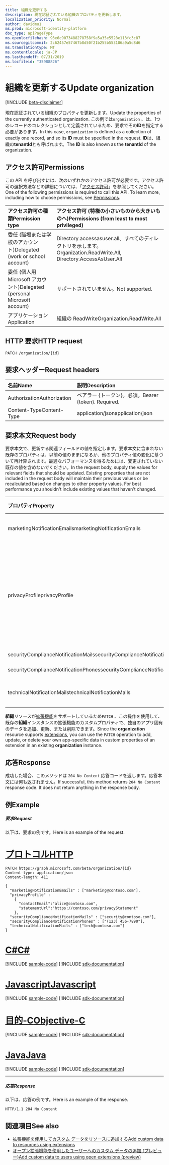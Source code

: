 ```yaml
---
title: 組織を更新する
description: 現在認証されている組織のプロパティを更新します。
localization_priority: Normal
author: davidmu1
ms.prod: microsoft-identity-platform
doc_type: apiPageType
ms.openlocfilehash: 93e6c9073488278758f9a5a35e5528e113fc3c87
ms.sourcegitcommit: 2c62457e57467b8d50f21b255b553106a9a5d8d6
ms.translationtype: MT
ms.contentlocale: ja-JP
ms.lasthandoff: 07/31/2019
ms.locfileid: "35988826"
---
```

# <a name="update-organization"></a><span data-ttu-id="b8a87-103">組織を更新する</span><span class="sxs-lookup"><span data-stu-id="b8a87-103">Update organization</span></span>

[!INCLUDE [beta-disclaimer](../../includes/beta-disclaimer.md)]

<span data-ttu-id="b8a87-104">現在認証されている組織のプロパティを更新します。</span><span class="sxs-lookup"><span data-stu-id="b8a87-104">Update the properties of the currently authenticated organization.</span></span> <span data-ttu-id="b8a87-105">この例では`organization` 、は、1つのレコードのコレクションとして定義されているため、要求でその**ID**を指定する必要があります。</span><span class="sxs-lookup"><span data-stu-id="b8a87-105">In this case, `organization` is defined as a collection of exactly one record, and so its **ID** must be specified in the request.</span></span>  <span data-ttu-id="b8a87-106">**ID**は、組織の**tenantId**とも呼ばれます。</span><span class="sxs-lookup"><span data-stu-id="b8a87-106">The **ID** is also known as the **tenantId** of the organization.</span></span>

## <a name="permissions"></a><span data-ttu-id="b8a87-107">アクセス許可</span><span class="sxs-lookup"><span data-stu-id="b8a87-107">Permissions</span></span>

<span data-ttu-id="b8a87-p102">この API を呼び出すには、次のいずれかのアクセス許可が必要です。アクセス許可の選択方法などの詳細については、「[アクセス許可](/graph/permissions-reference)」を参照してください。</span><span class="sxs-lookup"><span data-stu-id="b8a87-p102">One of the following permissions is required to call this API. To learn more, including how to choose permissions, see [Permissions](/graph/permissions-reference).</span></span>

|<span data-ttu-id="b8a87-110">アクセス許可の種類</span><span class="sxs-lookup"><span data-stu-id="b8a87-110">Permission type</span></span> | <span data-ttu-id="b8a87-111">アクセス許可 (特権の小さいものから大きいものへ)</span><span class="sxs-lookup"><span data-stu-id="b8a87-111">Permissions (from least to most privileged)</span></span> |
|:--------------------|:---------------------------------------------------------|
|<span data-ttu-id="b8a87-112">委任 (職場または学校のアカウント)</span><span class="sxs-lookup"><span data-stu-id="b8a87-112">Delegated (work or school account)</span></span> | <span data-ttu-id="b8a87-113">Directory.accessasuser.all、すべてのディレクトリを示します。</span><span class="sxs-lookup"><span data-stu-id="b8a87-113">Organization.ReadWrite.All, Directory.AccessAsUser.All</span></span> |
|<span data-ttu-id="b8a87-114">委任 (個人用 Microsoft アカウント)</span><span class="sxs-lookup"><span data-stu-id="b8a87-114">Delegated (personal Microsoft account)</span></span> | <span data-ttu-id="b8a87-115">サポートされていません。</span><span class="sxs-lookup"><span data-stu-id="b8a87-115">Not supported.</span></span> |
|<span data-ttu-id="b8a87-116">アプリケーション</span><span class="sxs-lookup"><span data-stu-id="b8a87-116">Application</span></span> | <span data-ttu-id="b8a87-117">組織の ReadWrite</span><span class="sxs-lookup"><span data-stu-id="b8a87-117">Organization.ReadWrite.All</span></span> |

## <a name="http-request"></a><span data-ttu-id="b8a87-118">HTTP 要求</span><span class="sxs-lookup"><span data-stu-id="b8a87-118">HTTP request</span></span>

<!-- { "blockType": "ignored" } -->

```http
PATCH /organization/{id}
```

## <a name="request-headers"></a><span data-ttu-id="b8a87-119">要求ヘッダー</span><span class="sxs-lookup"><span data-stu-id="b8a87-119">Request headers</span></span>

| <span data-ttu-id="b8a87-120">名前</span><span class="sxs-lookup"><span data-stu-id="b8a87-120">Name</span></span>       | <span data-ttu-id="b8a87-121">説明</span><span class="sxs-lookup"><span data-stu-id="b8a87-121">Description</span></span>|
|:-----------|:----------|
| <span data-ttu-id="b8a87-122">Authorization</span><span class="sxs-lookup"><span data-stu-id="b8a87-122">Authorization</span></span>  | <span data-ttu-id="b8a87-p103">ベアラー {トークン}。必須。</span><span class="sxs-lookup"><span data-stu-id="b8a87-p103">Bearer {token}. Required.</span></span> |
| <span data-ttu-id="b8a87-125">Content-Type</span><span class="sxs-lookup"><span data-stu-id="b8a87-125">Content-Type</span></span>   | <span data-ttu-id="b8a87-126">application/json</span><span class="sxs-lookup"><span data-stu-id="b8a87-126">application/json</span></span> |


## <a name="request-body"></a><span data-ttu-id="b8a87-127">要求本文</span><span class="sxs-lookup"><span data-stu-id="b8a87-127">Request body</span></span>

<span data-ttu-id="b8a87-p104">要求本文で、更新する関連フィールドの値を指定します。要求本文に含まれない既存のプロパティは、以前の値のままになるか、他のプロパティ値の変化に基づいて再計算されます。最適なパフォーマンスを得るためには、変更されていない既存の値を含めないでください。</span><span class="sxs-lookup"><span data-stu-id="b8a87-p104">In the request body, supply the values for relevant fields that should be updated. Existing properties that are not included in the request body will maintain their previous values or be recalculated based on changes to other property values. For best performance you shouldn't include existing values that haven't changed.</span></span>

| <span data-ttu-id="b8a87-131">プロパティ</span><span class="sxs-lookup"><span data-stu-id="b8a87-131">Property</span></span>  | <span data-ttu-id="b8a87-132">型</span><span class="sxs-lookup"><span data-stu-id="b8a87-132">Type</span></span> |<span data-ttu-id="b8a87-133">説明</span><span class="sxs-lookup"><span data-stu-id="b8a87-133">Description</span></span>|
|:---------------|:--------|:----------|
|<span data-ttu-id="b8a87-134">marketingNotificationEmails</span><span class="sxs-lookup"><span data-stu-id="b8a87-134">marketingNotificationEmails</span></span>|<span data-ttu-id="b8a87-135">文字列コレクション</span><span class="sxs-lookup"><span data-stu-id="b8a87-135">String collection</span></span>|                                        <span data-ttu-id="b8a87-136">**注**: Null は許容されません。</span><span class="sxs-lookup"><span data-stu-id="b8a87-136">**Notes**: not nullable.</span></span>            |
|<span data-ttu-id="b8a87-137">privacyProfile</span><span class="sxs-lookup"><span data-stu-id="b8a87-137">privacyProfile</span></span>|[<span data-ttu-id="b8a87-138">privacyProfile</span><span class="sxs-lookup"><span data-stu-id="b8a87-138">privacyProfile</span></span>](../resources/privacyprofile.md)|<span data-ttu-id="b8a87-139">組織のプライバシー プロファイル (statementUrl と contactEmail を設定します)。</span><span class="sxs-lookup"><span data-stu-id="b8a87-139">The privacy profile of an organization (set statementUrl and contactEmail).</span></span>            |
|<span data-ttu-id="b8a87-140">securityComplianceNotificationMails</span><span class="sxs-lookup"><span data-stu-id="b8a87-140">securityComplianceNotificationMails</span></span>|<span data-ttu-id="b8a87-141">String collection</span><span class="sxs-lookup"><span data-stu-id="b8a87-141">String collection</span></span>||
|<span data-ttu-id="b8a87-142">securityComplianceNotificationPhones</span><span class="sxs-lookup"><span data-stu-id="b8a87-142">securityComplianceNotificationPhones</span></span>|<span data-ttu-id="b8a87-143">String コレクション</span><span class="sxs-lookup"><span data-stu-id="b8a87-143">String collection</span></span>||
|<span data-ttu-id="b8a87-144">technicalNotificationMails</span><span class="sxs-lookup"><span data-stu-id="b8a87-144">technicalNotificationMails</span></span>|<span data-ttu-id="b8a87-145">String collection</span><span class="sxs-lookup"><span data-stu-id="b8a87-145">String collection</span></span>|                                        <span data-ttu-id="b8a87-146">**注**: Null は許容されません。</span><span class="sxs-lookup"><span data-stu-id="b8a87-146">**Notes**: not nullable.</span></span>            |

<span data-ttu-id="b8a87-147">**組織**リソースが[拡張機能](/graph/extensibility-overview)をサポートしているため`PATCH` 、この操作を使用して、既存の**組織**インスタンスの拡張機能のカスタムプロパティで、独自のアプリ固有のデータを追加、更新、または削除できます。</span><span class="sxs-lookup"><span data-stu-id="b8a87-147">Since the **organization** resource supports [extensions](/graph/extensibility-overview), you can use the `PATCH` operation to add, update, or delete your own app-specific data in custom properties of an extension in an existing **organization** instance.</span></span>

## <a name="response"></a><span data-ttu-id="b8a87-148">応答</span><span class="sxs-lookup"><span data-stu-id="b8a87-148">Response</span></span>

<span data-ttu-id="b8a87-p105">成功した場合、このメソッドは `204 No Content` 応答コードを返します。応答本文には何も返されません。</span><span class="sxs-lookup"><span data-stu-id="b8a87-p105">If successful, this method returns `204 No Content` response code. It does not return anything in the response body.</span></span>

## <a name="example"></a><span data-ttu-id="b8a87-151">例</span><span class="sxs-lookup"><span data-stu-id="b8a87-151">Example</span></span>
##### <a name="request"></a><span data-ttu-id="b8a87-152">要求</span><span class="sxs-lookup"><span data-stu-id="b8a87-152">Request</span></span>
<span data-ttu-id="b8a87-153">以下は、要求の例です。</span><span class="sxs-lookup"><span data-stu-id="b8a87-153">Here is an example of the request.</span></span>

# <a name="httptabhttp"></a>[<span data-ttu-id="b8a87-154">プロトコル</span><span class="sxs-lookup"><span data-stu-id="b8a87-154">HTTP</span></span>](#tab/http)
<!-- {
  "blockType": "request",
  "name": "update_organization"
}-->

```http
PATCH https://graph.microsoft.com/beta/organization/{id}
Content-type: application/json
Content-length: 411

{
  "marketingNotificationEmails" : ["marketing@contoso.com"],
  "privacyProfile" :
    {
      "contactEmail":"alice@contoso.com",
      "statementUrl":"https://contoso.com/privacyStatement"
    },
  "securityComplianceNotificationMails" : ["security@contoso.com"],
  "securityComplianceNotificationPhones" : ["(123) 456-7890"],
  "technicalNotificationMails" : ["tech@contoso.com"]
}
```
# <a name="ctabcsharp"></a>[<span data-ttu-id="b8a87-155">C#</span><span class="sxs-lookup"><span data-stu-id="b8a87-155">C#</span></span>](#tab/csharp)
[!INCLUDE [sample-code](../includes/snippets/csharp/update-organization-csharp-snippets.md)]
[!INCLUDE [sdk-documentation](../includes/snippets/snippets-sdk-documentation-link.md)]

# <a name="javascripttabjavascript"></a>[<span data-ttu-id="b8a87-156">Javascript</span><span class="sxs-lookup"><span data-stu-id="b8a87-156">Javascript</span></span>](#tab/javascript)
[!INCLUDE [sample-code](../includes/snippets/javascript/update-organization-javascript-snippets.md)]
[!INCLUDE [sdk-documentation](../includes/snippets/snippets-sdk-documentation-link.md)]

# <a name="objective-ctabobjc"></a>[<span data-ttu-id="b8a87-157">目的-C</span><span class="sxs-lookup"><span data-stu-id="b8a87-157">Objective-C</span></span>](#tab/objc)
[!INCLUDE [sample-code](../includes/snippets/objc/update-organization-objc-snippets.md)]
[!INCLUDE [sdk-documentation](../includes/snippets/snippets-sdk-documentation-link.md)]

# <a name="javatabjava"></a>[<span data-ttu-id="b8a87-158">Java</span><span class="sxs-lookup"><span data-stu-id="b8a87-158">Java</span></span>](#tab/java)
[!INCLUDE [sample-code](../includes/snippets/java/update-organization-java-snippets.md)]
[!INCLUDE [sdk-documentation](../includes/snippets/snippets-sdk-documentation-link.md)]

---


##### <a name="response"></a><span data-ttu-id="b8a87-159">応答</span><span class="sxs-lookup"><span data-stu-id="b8a87-159">Response</span></span>

<span data-ttu-id="b8a87-160">以下は、応答の例です。</span><span class="sxs-lookup"><span data-stu-id="b8a87-160">Here is an example of the response.</span></span>
<!-- {
  "blockType": "response",
  "truncated": true,
  "@odata.type": "microsoft.graph.organization"
} -->

```http
HTTP/1.1 204 No Content
```

## <a name="see-also"></a><span data-ttu-id="b8a87-161">関連項目</span><span class="sxs-lookup"><span data-stu-id="b8a87-161">See also</span></span>

- [<span data-ttu-id="b8a87-162">拡張機能を使用してカスタム データをリソースに追加する</span><span class="sxs-lookup"><span data-stu-id="b8a87-162">Add custom data to resources using extensions</span></span>](/graph/extensibility-overview)
- [<span data-ttu-id="b8a87-163">オープン拡張機能を使用したユーザーへのカスタム データの追加 (プレビュー)</span><span class="sxs-lookup"><span data-stu-id="b8a87-163">Add custom data to users using open extensions (preview)</span></span>](/graph/extensibility-open-users)

<!--
- [Add custom data to groups using schema extensions (preview)](/graph/extensibility-schema-groups)
-->

<!-- uuid: 8fcb5dbc-d5aa-4681-8e31-b001d5168d79
2015-10-25 14:57:30 UTC -->
<!--
{
  "type": "#page.annotation",
  "description": "Update organization",
  "keywords": "",
  "section": "documentation",
  "tocPath": "",
  "suppressions": [
  ]
}
-->
